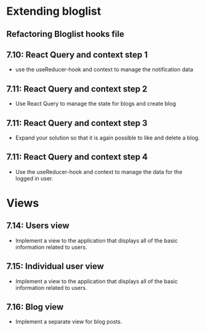 # Extending bloglist

## Refactoring Bloglist hooks file

## 7.10: React Query and context step 1

- use the useReducer-hook and context to manage the notification data

## 7.11: React Query and context step 2

- Use React Query to manage the state for blogs and create blog

## 7.11: React Query and context step 3

- Expand your solution so that it is again possible to like and delete a blog.

## 7.11: React Query and context step 4

- Use the useReducer-hook and context to manage the data for the logged in user.

# Views

## 7.14: Users view

- Implement a view to the application that displays all of the basic information related to users.

## 7.15: Individual user view

- Implement a view to the application that displays all of the basic information related to users.

## 7.16: Blog view

- Implement a separate view for blog posts.

